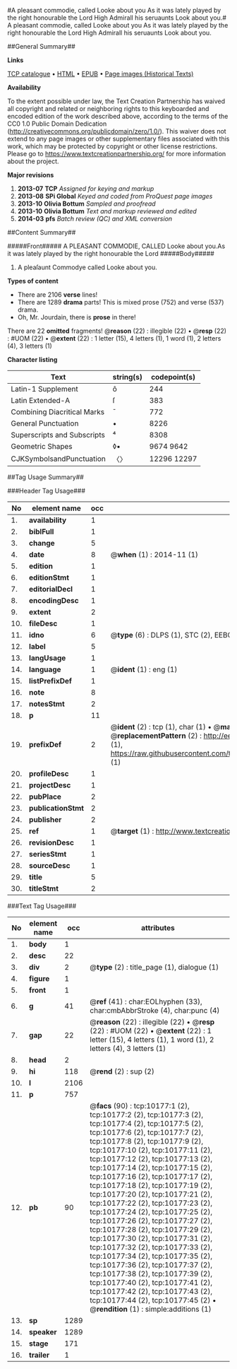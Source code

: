 #A pleasant commodie, called Looke about you As it was lately played by the right honourable the Lord High Admirall his seruaunts Look about you.#
A pleasant commodie, called Looke about you As it was lately played by the right honourable the Lord High Admirall his seruaunts
Look about you.

##General Summary##

**Links**

[TCP catalogue](http://www.ota.ox.ac.uk/tcp/)  • 
[HTML](http://tei.it.ox.ac.uk/tcp/Texts-HTML/free/A06/A06333.html)  • 
[EPUB](http://tei.it.ox.ac.uk/tcp/Texts-EPUB/free/A06/A06333.epub) • 
[Page images (Historical Texts)](https://historicaltexts.jisc.ac.uk/eebo-99845286e)

**Availability**

To the extent possible under law, the Text Creation Partnership has waived all copyright and related or neighboring rights to this keyboarded and encoded edition of the work described above, according to the terms of the CC0 1.0 Public Domain Dedication (http://creativecommons.org/publicdomain/zero/1.0/). This waiver does not extend to any page images or other supplementary files associated with this work, which may be protected by copyright or other license restrictions. Please go to https://www.textcreationpartnership.org/ for more information about the project.

**Major revisions**

1. __2013-07__ __TCP__ *Assigned for keying and markup*
1. __2013-08__ __SPi Global__ *Keyed and coded from ProQuest page images*
1. __2013-10__ __Olivia Bottum__ *Sampled and proofread*
1. __2013-10__ __Olivia Bottum__ *Text and markup reviewed and edited*
1. __2014-03__ __pfs__ *Batch review (QC) and XML conversion*

##Content Summary##

#####Front#####
A PLEASANT COMMODIE, CALLED Looke about you.As it was lately played by the right honourable the Lord
#####Body#####

1. A pleaſaunt Commodye called Looke about you.

**Types of content**

  * There are 2106 **verse** lines!
  * There are 1289 **drama** parts! This is mixed prose (752) and verse (537) drama.
  * Oh, Mr. Jourdain, there is **prose** in there!

There are 22 **omitted** fragments! 
 @__reason__ (22) : illegible (22)  •  @__resp__ (22) : #UOM (22)  •  @__extent__ (22) : 1 letter (15), 4 letters (1), 1 word (1), 2 letters (4), 3 letters (1)

**Character listing**


|Text|string(s)|codepoint(s)|
|---|---|---|
|Latin-1 Supplement|ô|244|
|Latin Extended-A|ſ|383|
|Combining             Diacritical Marks|̄|772|
|General Punctuation|•|8226|
|Superscripts             and Subscripts|⁴|8308|
|Geometric Shapes|◊▪|9674 9642|
|CJKSymbolsandPunctuation|〈〉|12296 12297|

##Tag Usage Summary##

###Header Tag Usage###

|No|element name|occ|attributes|
|---|---|---|---|
|1.|__availability__|1||
|2.|__biblFull__|1||
|3.|__change__|5||
|4.|__date__|8| @__when__ (1) : 2014-11 (1)|
|5.|__edition__|1||
|6.|__editionStmt__|1||
|7.|__editorialDecl__|1||
|8.|__encodingDesc__|1||
|9.|__extent__|2||
|10.|__fileDesc__|1||
|11.|__idno__|6| @__type__ (6) : DLPS (1), STC (2), EEBO-CITATION (1), PROQUEST (1), VID (1)|
|12.|__label__|5||
|13.|__langUsage__|1||
|14.|__language__|1| @__ident__ (1) : eng (1)|
|15.|__listPrefixDef__|1||
|16.|__note__|8||
|17.|__notesStmt__|2||
|18.|__p__|11||
|19.|__prefixDef__|2| @__ident__ (2) : tcp (1), char (1)  •  @__matchPattern__ (2) : ([0-9\-]+):([0-9IVX]+) (1), (.+) (1)  •  @__replacementPattern__ (2) : http://eebo.chadwyck.com/downloadtiff?vid=$1&page=$2 (1), https://raw.githubusercontent.com/textcreationpartnership/Texts/master/tcpchars.xml#$1 (1)|
|20.|__profileDesc__|1||
|21.|__projectDesc__|1||
|22.|__pubPlace__|2||
|23.|__publicationStmt__|2||
|24.|__publisher__|2||
|25.|__ref__|1| @__target__ (1) : http://www.textcreationpartnership.org/docs/. (1)|
|26.|__revisionDesc__|1||
|27.|__seriesStmt__|1||
|28.|__sourceDesc__|1||
|29.|__title__|5||
|30.|__titleStmt__|2||


###Text Tag Usage###

|No|element name|occ|attributes|
|---|---|---|---|
|1.|__body__|1||
|2.|__desc__|22||
|3.|__div__|2| @__type__ (2) : title_page (1), dialogue (1)|
|4.|__figure__|1||
|5.|__front__|1||
|6.|__g__|41| @__ref__ (41) : char:EOLhyphen (33), char:cmbAbbrStroke (4), char:punc (4)|
|7.|__gap__|22| @__reason__ (22) : illegible (22)  •  @__resp__ (22) : #UOM (22)  •  @__extent__ (22) : 1 letter (15), 4 letters (1), 1 word (1), 2 letters (4), 3 letters (1)|
|8.|__head__|2||
|9.|__hi__|118| @__rend__ (2) : sup (2)|
|10.|__l__|2106||
|11.|__p__|757||
|12.|__pb__|90| @__facs__ (90) : tcp:10177:1 (2), tcp:10177:2 (2), tcp:10177:3 (2), tcp:10177:4 (2), tcp:10177:5 (2), tcp:10177:6 (2), tcp:10177:7 (2), tcp:10177:8 (2), tcp:10177:9 (2), tcp:10177:10 (2), tcp:10177:11 (2), tcp:10177:12 (2), tcp:10177:13 (2), tcp:10177:14 (2), tcp:10177:15 (2), tcp:10177:16 (2), tcp:10177:17 (2), tcp:10177:18 (2), tcp:10177:19 (2), tcp:10177:20 (2), tcp:10177:21 (2), tcp:10177:22 (2), tcp:10177:23 (2), tcp:10177:24 (2), tcp:10177:25 (2), tcp:10177:26 (2), tcp:10177:27 (2), tcp:10177:28 (2), tcp:10177:29 (2), tcp:10177:30 (2), tcp:10177:31 (2), tcp:10177:32 (2), tcp:10177:33 (2), tcp:10177:34 (2), tcp:10177:35 (2), tcp:10177:36 (2), tcp:10177:37 (2), tcp:10177:38 (2), tcp:10177:39 (2), tcp:10177:40 (2), tcp:10177:41 (2), tcp:10177:42 (2), tcp:10177:43 (2), tcp:10177:44 (2), tcp:10177:45 (2)  •  @__rendition__ (1) : simple:additions (1)|
|13.|__sp__|1289||
|14.|__speaker__|1289||
|15.|__stage__|171||
|16.|__trailer__|1||
